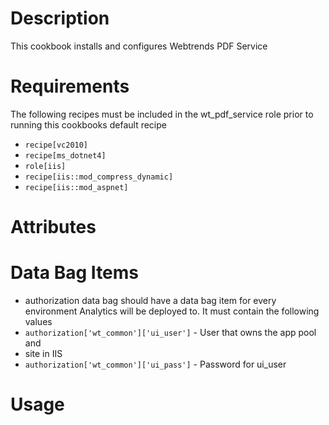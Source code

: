 Description
===========
This cookbook installs and configures Webtrends PDF Service

Requirements
============
The following recipes must be included in the wt_pdf_service role prior to
running this cookbooks default recipe
* `recipe[vc2010]`
* `recipe[ms_dotnet4]`
* `role[iis]`
* `recipe[iis::mod_compress_dynamic]`
* `recipe[iis::mod_aspnet]`

Attributes
==========

Data Bag Items
===============
* authorization data bag should have a data bag item for every environment Analytics will be deployed to. It must contain the following values
* `authorization['wt_common']['ui_user']` - User that owns the app pool and
* site in IIS
* `authorization['wt_common']['ui_pass']` - Password for ui_user

Usage
=====

